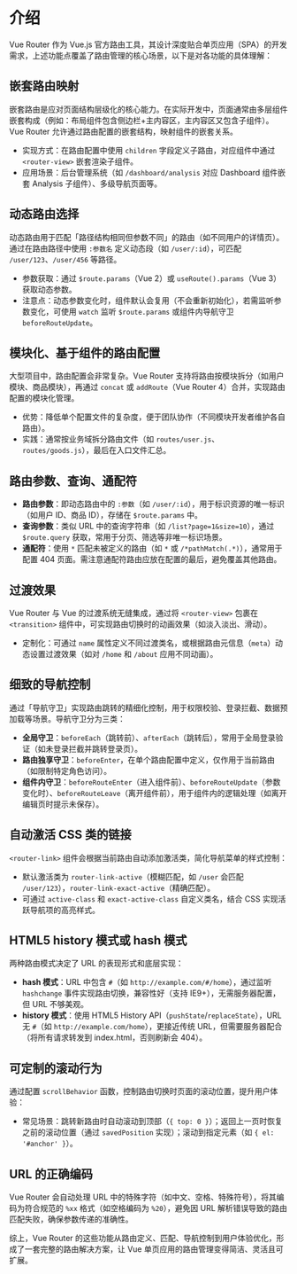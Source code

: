 # 介绍

Vue Router 作为 Vue.js 官方路由工具，其设计深度贴合单页应用（SPA）的开发需求，上述功能点覆盖了路由管理的核心场景，以下是对各功能的具体理解：


## 嵌套路由映射  
嵌套路由是应对页面结构层级化的核心能力。在实际开发中，页面通常由多层组件嵌套构成（例如：布局组件包含侧边栏+主内容区，主内容区又包含子组件）。Vue Router 允许通过路由配置的嵌套结构，映射组件的嵌套关系。  
- 实现方式：在路由配置中使用 `children` 字段定义子路由，对应组件中通过 `<router-view>` 嵌套渲染子组件。  
- 应用场景：后台管理系统（如 `/dashboard/analysis` 对应 Dashboard 组件嵌套 Analysis 子组件）、多级导航页面等。  


## 动态路由选择  
动态路由用于匹配「路径结构相同但参数不同」的路由（如不同用户的详情页）。通过在路由路径中使用 `:参数名` 定义动态段（如 `/user/:id`），可匹配 `/user/123`、`/user/456` 等路径。  
- 参数获取：通过 `$route.params`（Vue 2）或 `useRoute().params`（Vue 3）获取动态参数。  
- 注意点：动态参数变化时，组件默认会复用（不会重新初始化），若需监听参数变化，可使用 `watch` 监听 `$route.params` 或组件内导航守卫 `beforeRouteUpdate`。  


## 模块化、基于组件的路由配置  
大型项目中，路由配置会非常复杂。Vue Router 支持将路由按模块拆分（如用户模块、商品模块），再通过 `concat` 或 `addRoute`（Vue Router 4）合并，实现路由配置的模块化管理。  
- 优势：降低单个配置文件的复杂度，便于团队协作（不同模块开发者维护各自路由）。  
- 实践：通常按业务域拆分路由文件（如 `routes/user.js`、`routes/goods.js`），最后在入口文件汇总。  


## 路由参数、查询、通配符  
- **路由参数**：即动态路由中的 `:参数`（如 `/user/:id`），用于标识资源的唯一标识（如用户 ID、商品 ID），存储在 `$route.params` 中。  
- **查询参数**：类似 URL 中的查询字符串（如 `/list?page=1&size=10`），通过 `$route.query` 获取，常用于分页、筛选等非唯一标识场景。  
- **通配符**：使用 `*` 匹配未被定义的路由（如 `*` 或 `/*pathMatch(.*)`），通常用于配置 404 页面。需注意通配符路由应放在配置的最后，避免覆盖其他路由。  


## 过渡效果  
Vue Router 与 Vue 的过渡系统无缝集成，通过将 `<router-view>` 包裹在 `<transition>` 组件中，可实现路由切换时的动画效果（如淡入淡出、滑动）。  
- 定制化：可通过 `name` 属性定义不同过渡类名，或根据路由元信息（`meta`）动态设置过渡效果（如对 `/home` 和 `/about` 应用不同动画）。  


## 细致的导航控制  
通过「导航守卫」实现路由跳转的精细化控制，用于权限校验、登录拦截、数据预加载等场景。导航守卫分为三类：  
- **全局守卫**：`beforeEach`（跳转前）、`afterEach`（跳转后），常用于全局登录验证（如未登录拦截并跳转登录页）。  
- **路由独享守卫**：`beforeEnter`，在单个路由配置中定义，仅作用于当前路由（如限制特定角色访问）。  
- **组件内守卫**：`beforeRouteEnter`（进入组件前）、`beforeRouteUpdate`（参数变化时）、`beforeRouteLeave`（离开组件前），用于组件内的逻辑处理（如离开编辑页时提示未保存）。  


## 自动激活 CSS 类的链接  
`<router-link>` 组件会根据当前路由自动添加激活类，简化导航菜单的样式控制：  
- 默认激活类为 `router-link-active`（模糊匹配，如 `/user` 会匹配 `/user/123`），`router-link-exact-active`（精确匹配）。  
- 可通过 `active-class` 和 `exact-active-class` 自定义类名，结合 CSS 实现活跃导航项的高亮样式。  


## HTML5 history 模式或 hash 模式  
两种路由模式决定了 URL 的表现形式和底层实现：  
- **hash 模式**：URL 中包含 `#`（如 `http://example.com/#/home`），通过监听 `hashchange` 事件实现路由切换，兼容性好（支持 IE9+），无需服务器配置，但 URL 不够美观。  
- **history 模式**：使用 HTML5 History API（`pushState`/`replaceState`），URL 无 `#`（如 `http://example.com/home`），更接近传统 URL，但需要服务器配合（将所有请求转发到 index.html，否则刷新会 404）。  


## 可定制的滚动行为  
通过配置 `scrollBehavior` 函数，控制路由切换时页面的滚动位置，提升用户体验：  
- 常见场景：跳转新路由时自动滚动到顶部（`{ top: 0 }`）；返回上一页时恢复之前的滚动位置（通过 `savedPosition` 实现）；滚动到指定元素（如 `{ el: '#anchor' }`）。  


## URL 的正确编码  
Vue Router 会自动处理 URL 中的特殊字符（如中文、空格、特殊符号），将其编码为符合规范的 `%xx` 格式（如空格编码为 `%20`），避免因 URL 解析错误导致的路由匹配失败，确保参数传递的准确性。  


综上，Vue Router 的这些功能从路由定义、匹配、导航控制到用户体验优化，形成了一套完整的路由解决方案，让 Vue 单页应用的路由管理变得简洁、灵活且可扩展。